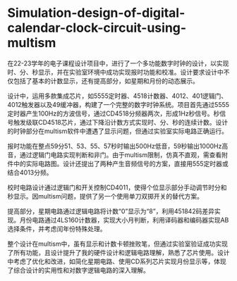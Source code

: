 # Simulation-design-of-digital-calendar-clock-circuit-using-multism
在22-23学年的电子课程设计项目中，进行了一个多功能数字时钟的设计，以实现时、分、秒显示，并在实验室环境中成功实现报时功能和校准。设计要求设计中不仅包括了基本的计数显示，还有提高部分，如星期和月份的动态展示。

设计中，运用多款集成芯片，如5555定时器、4518计数器、4012、401逻辑门、4012触发器以及49缓冲器，构建了一个完整的数字时钟系统。项目首先通过5555定时器产生100Hz的方波信号，通过CD4518分频器两次，形成1Hz秒信号。秒信号触发级联CD4518芯片，通过下降沿计数方式实现时、分、秒的连续计数。设计的时钟部分在multism软件中遭遇了显示问题，但通过实验室实际电路正确运行。

报时功能在整点59分51、53、55、57秒时输出500Hz低音，59秒输出1000Hz高音，通过逻辑门电路实现判断和非门。由于multism限制，仿真不直观，需查看附件中的实际电路图。设计还提出了两种产生音频信号的方案，直接用555定时器或结合4013分频。

校时电路设计通过逻辑门和开关控制CD4011，使得个位显示部分手动调节时分和秒显示。因multism问题，提供了另一个使用单刀双掷开关的替代方案。

提高部分，星期电路通过逻辑电路将计数“0”显示为“8”，利用451842码差异实现。月份电路通过4LS160计数器，实现大小月判断，利用译码器和编码器实现AB选择条件，并考虑闰年份特殊处理。

整个设计在multism中，虽有显示和计数卡顿挫败笔，但通过实验室验证成功实现了所有功能，且设计提升了我的硬件设计和逻辑电路理解，熟悉了芯片使用。设计中考虑了优化和改进，如简化星期电路、使用CD系列芯片实现月份显示等，体现了综合设计的实用性和对数字逻辑电路的深入理解。
